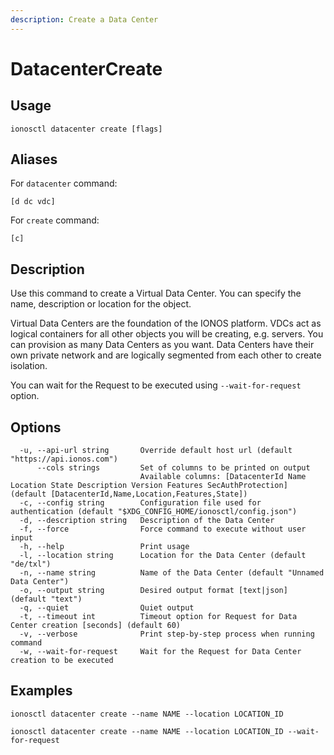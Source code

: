 ```yaml
---
description: Create a Data Center
---
```


# DatacenterCreate

## Usage

```text
ionosctl datacenter create [flags]
```

## Aliases

For `datacenter` command:

```text
[d dc vdc]
```

For `create` command:

```text
[c]
```

## Description

Use this command to create a Virtual Data Center. You can specify the name, description or location for the object.

Virtual Data Centers are the foundation of the IONOS platform. VDCs act as logical containers for all other objects you will be creating, e.g. servers. You can provision as many Data Centers as you want. Data Centers have their own private network and are logically segmented from each other to create isolation.

You can wait for the Request to be executed using `--wait-for-request` option.

## Options

```text
  -u, --api-url string       Override default host url (default "https://api.ionos.com")
      --cols strings         Set of columns to be printed on output 
                             Available columns: [DatacenterId Name Location State Description Version Features SecAuthProtection] (default [DatacenterId,Name,Location,Features,State])
  -c, --config string        Configuration file used for authentication (default "$XDG_CONFIG_HOME/ionosctl/config.json")
  -d, --description string   Description of the Data Center
  -f, --force                Force command to execute without user input
  -h, --help                 Print usage
  -l, --location string      Location for the Data Center (default "de/txl")
  -n, --name string          Name of the Data Center (default "Unnamed Data Center")
  -o, --output string        Desired output format [text|json] (default "text")
  -q, --quiet                Quiet output
  -t, --timeout int          Timeout option for Request for Data Center creation [seconds] (default 60)
  -v, --verbose              Print step-by-step process when running command
  -w, --wait-for-request     Wait for the Request for Data Center creation to be executed
```

## Examples

```text
ionosctl datacenter create --name NAME --location LOCATION_ID

ionosctl datacenter create --name NAME --location LOCATION_ID --wait-for-request
```

